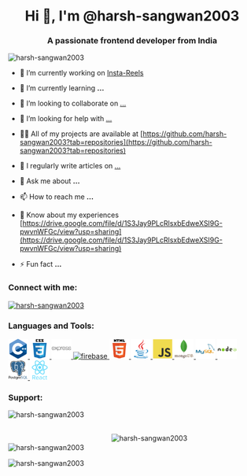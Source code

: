 <h1 align="center">Hi 👋, I'm @harsh-sangwan2003</h1>
<h3 align="center">A passionate frontend developer from India</h3>

<p align="left"> <img src="https://komarev.com/ghpvc/?username=harsh-sangwan2003&label=Profile%20views&color=0e75b6&style=flat" alt="harsh-sangwan2003" /> </p>

- 🔭 I’m currently working on [Insta-Reels](https://github.com/harsh-sangwan2003/insta-reels)

- 🌱 I’m currently learning **...**

- 👯 I’m looking to collaborate on [...](...)

- 🤝 I’m looking for help with [...](...)

- 👨‍💻 All of my projects are available at [https://github.com/harsh-sangwan2003?tab=repositories](https://github.com/harsh-sangwan2003?tab=repositories)

- 📝 I regularly write articles on [...](...)

- 💬 Ask me about **...**

- 📫 How to reach me **...**

- 📄 Know about my experiences [https://drive.google.com/file/d/1S3Jay9PLcRlsxbEdweXSI9G-pwvnWFGc/view?usp=sharing](https://drive.google.com/file/d/1S3Jay9PLcRlsxbEdweXSI9G-pwvnWFGc/view?usp=sharing)

- ⚡ Fun fact **...**

<h3 align="left">Connect with me:</h3>
<p align="left">
<a href="https://linkedin.com/in/harsh-sangwan2003" target="blank"><img align="center" src="https://raw.githubusercontent.com/rahuldkjain/github-profile-readme-generator/master/src/images/icons/Social/linked-in-alt.svg" alt="harsh-sangwan2003" height="30" width="40" /></a>
</p>

<h3 align="left">Languages and Tools:</h3>
<p align="left"> <a href="https://www.w3schools.com/cpp/" target="_blank" rel="noreferrer"> <img src="https://raw.githubusercontent.com/devicons/devicon/master/icons/cplusplus/cplusplus-original.svg" alt="cplusplus" width="40" height="40"/> </a> <a href="https://www.w3schools.com/css/" target="_blank" rel="noreferrer"> <img src="https://raw.githubusercontent.com/devicons/devicon/master/icons/css3/css3-original-wordmark.svg" alt="css3" width="40" height="40"/> </a> <a href="https://expressjs.com" target="_blank" rel="noreferrer"> <img src="https://raw.githubusercontent.com/devicons/devicon/master/icons/express/express-original-wordmark.svg" alt="express" width="40" height="40"/> </a> <a href="https://firebase.google.com/" target="_blank" rel="noreferrer"> <img src="https://www.vectorlogo.zone/logos/firebase/firebase-icon.svg" alt="firebase" width="40" height="40"/> </a> <a href="https://www.w3.org/html/" target="_blank" rel="noreferrer"> <img src="https://raw.githubusercontent.com/devicons/devicon/master/icons/html5/html5-original-wordmark.svg" alt="html5" width="40" height="40"/> </a> <a href="https://www.java.com" target="_blank" rel="noreferrer"> <img src="https://raw.githubusercontent.com/devicons/devicon/master/icons/java/java-original.svg" alt="java" width="40" height="40"/> </a> <a href="https://developer.mozilla.org/en-US/docs/Web/JavaScript" target="_blank" rel="noreferrer"> <img src="https://raw.githubusercontent.com/devicons/devicon/master/icons/javascript/javascript-original.svg" alt="javascript" width="40" height="40"/> </a> <a href="https://www.mongodb.com/" target="_blank" rel="noreferrer"> <img src="https://raw.githubusercontent.com/devicons/devicon/master/icons/mongodb/mongodb-original-wordmark.svg" alt="mongodb" width="40" height="40"/> </a> <a href="https://www.mysql.com/" target="_blank" rel="noreferrer"> <img src="https://raw.githubusercontent.com/devicons/devicon/master/icons/mysql/mysql-original-wordmark.svg" alt="mysql" width="40" height="40"/> </a> <a href="https://nodejs.org" target="_blank" rel="noreferrer"> <img src="https://raw.githubusercontent.com/devicons/devicon/master/icons/nodejs/nodejs-original-wordmark.svg" alt="nodejs" width="40" height="40"/> </a> <a href="https://www.postgresql.org" target="_blank" rel="noreferrer"> <img src="https://raw.githubusercontent.com/devicons/devicon/master/icons/postgresql/postgresql-original-wordmark.svg" alt="postgresql" width="40" height="40"/> </a> <a href="https://reactjs.org/" target="_blank" rel="noreferrer"> <img src="https://raw.githubusercontent.com/devicons/devicon/master/icons/react/react-original-wordmark.svg" alt="react" width="40" height="40"/> </a> </p>

<h3 align="left">Support:</h3>
<p><a href="https://www.buymeacoffee.com/harsh-sangwan2003"> <img align="left" src="https://cdn.buymeacoffee.com/buttons/v2/default-yellow.png" height="50" width="210" alt="harsh-sangwan2003" /></a></p><br><br>

<p><img align="left" src="https://github-readme-stats.vercel.app/api/top-langs?username=harsh-sangwan2003&show_icons=true&locale=en&layout=compact" alt="harsh-sangwan2003" /></p>

<p>&nbsp;<img align="center" src="https://github-readme-stats.vercel.app/api?username=harsh-sangwan2003&show_icons=true&locale=en" alt="harsh-sangwan2003" /></p>

<p><img align="center" src="https://github-readme-streak-stats.herokuapp.com/?user=harsh-sangwan2003&" alt="harsh-sangwan2003" /></p>
